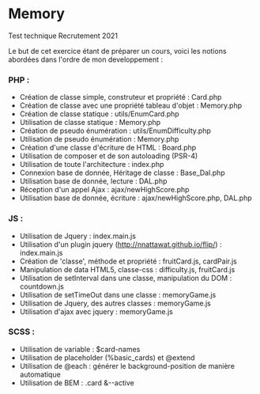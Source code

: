 # Memory
Test technique Recrutement 2021

Le but de cet exercice étant de préparer un cours, voici les notions abordées dans l'ordre de mon developpement :

### PHP :

- Création de classe simple, construteur et propriété : Card.php
- Création de classe avec une propriété tableau d'objet : Memory.php
- Création de classe statique  : utils/EnumCard.php
- Utilisation de classe statique : Memory.php
- Création de pseudo énumération : utils/EnumDifficulty.php
- Utilisation de pseudo énumération : Memory.php
- Création d'une classe d'écriture de HTML : Board.php
- Utilisation de composer et de son autoloading (PSR-4)
- Utilisation de toute l'architecture : index.php
- Connexion base de donnée, Héritage de classe : Base_Dal.php
- Utilisation base de donnée, lecture : DAL.php
- Réception d'un appel Ajax : ajax/newHighScore.php
- Utilisation base de donnée, écriture : ajax/newHighScore.php, DAL.php

### JS : 

- Utilisation de Jquery : index.main.js
- Utilisation d'un plugin jquery (http://nnattawat.github.io/flip/) : index.main.js
- Création de 'classe', méthode et propriété : fruitCard.js, cardPair.js
- Manipulation de data HTML5, classe-css : difficulty.js, fruitCard.js
- Utilisation de setInterval dans une classe, manipulation du DOM : countdown.js
- Utilisation de setTimeOut dans une classe : memoryGame.js
- Utilisation de Jquery, des autres classes : memoryGame.js
- Utilisation d'ajax avec jquery : memoryGame.js

### SCSS : 

- Utilisation de variable : $card-names
- Utilisation de placeholder (%basic_cards) et @extend
- Utilisation de @each  : générer le background-position de manière automatique
- Utilisation de BEM : .card &--active
